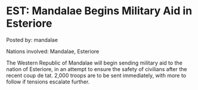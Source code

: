 # EST: Mandalae Begins Military Aid in Esteriore

Posted by: mandalae

Nations involved: Mandalae, Esteriore

The Western Republic of Mandalae will begin sending military aid to the nation of Esteriore, in an attempt to ensure the safety of civilians after the recent coup de tat. 2,000 troops are to be sent immediately, with more to follow if tensions escalate further.